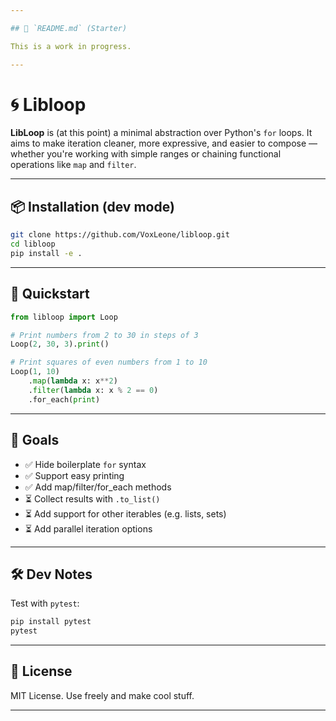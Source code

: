 ```yaml
---

## 📘 `README.md` (Starter)

This is a work in progress.

---
```


# 🌀 Libloop

**LibLoop** is (at this point) a minimal abstraction over Python's `for` loops. It aims to make iteration cleaner, more expressive, and easier to compose — whether you're working with simple ranges or chaining functional operations like `map` and `filter`.

---

## 📦 Installation (dev mode)

```bash
git clone https://github.com/VoxLeone/libloop.git
cd libloop
pip install -e .
```

---

## 🚀 Quickstart

```python
from libloop import Loop

# Print numbers from 2 to 30 in steps of 3
Loop(2, 30, 3).print()

# Print squares of even numbers from 1 to 10
Loop(1, 10)
    .map(lambda x: x**2)
    .filter(lambda x: x % 2 == 0)
    .for_each(print)
```

---

## 🎯 Goals

- ✅ Hide boilerplate `for` syntax
- ✅ Support easy printing
- ✅ Add map/filter/for_each methods
- ⏳ Collect results with `.to_list()`
- ⏳ Add support for other iterables (e.g. lists, sets)
- ⏳ Add parallel iteration options

---

## 🛠️ Dev Notes

Test with `pytest`:

```bash
pip install pytest
pytest
```

---

## 📝 License

MIT License. Use freely and make cool stuff.

---
